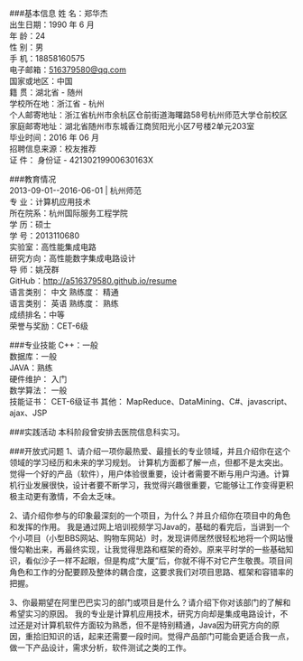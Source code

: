 ###基本信息
姓   名：郑华杰           
出生日期：1990 年 6 月           
年   龄：24           
性   别：男           
手   机：18858160575           
电子邮箱：516379580@qq.com           
国家或地区：中国           
籍   贯：湖北省 - 随州           
学校所在地：浙江省 - 杭州           
个人邮寄地址：浙江省杭州市余杭区仓前街道海曙路58号杭州师范大学仓前校区           
家庭邮寄地址：湖北省随州市东城香江商贸阳光小区7号楼2单元203室           
毕业时间：2016 年 06 月           
招聘信息来源：校友推荐           
证   件： 身份证 - 42130219900630163X           

###教育情况           
2013-09-01--2016-06-01 | 杭州师范           
专  业：计算机应用技术           
所在院系：杭州国际服务工程学院           
学  历：硕士           
学  号：2013110680           
实验室：高性能集成电路           
研究方向：高性能数字集成电路设计           
导  师：姚茂群           
GitHub：http://a516379580.github.io/resume                 
语言类别： 中文            熟练度： 精通                  
语言类别： 英语            熟练度： 熟练                    
成绩排名：中等           
荣誉与奖励：CET-6级             

###专业技能
C++：一般           
数据库：一般               
JAVA：熟练          
硬件维护： 入门    
数学算法： 一般                
技能证书： CET-6级证书                                                                                             其他： MapReduce、DataMining、C#、javascript、ajax、JSP

###实践活动
本科阶段曾安排去医院信息科实习。

###开放式问题
1、请介绍一项你最热爱、最擅长的专业领域，并且介绍你在这个领域的学习经历和未来的学习规划。
    计算机方面都了解一点，但都不是太突出。觉得一个好的产品（软件），用户体验很重要，设计者需要不断与用户沟通。计算机行业发展很快，设计者要不断学习，我觉得兴趣很重要，它能够让工作变得更积极主动更有激情，不会太乏味。
    
2、请介绍你参与的印象最深刻的一个项目，为什么？并且介绍你在项目中的角色和发挥的作用。
    我是通过网上培训视频学习Java的，基础的看完后，当讲到一个个小项目（小型BBS网站、购物车网站）时，发现讲师居然很轻松地将一个网站慢慢勾勒出来，再最终实现，让我觉得思路和框架的奇妙。原来平时学的一些基础知识，看似沙子一样不起眼，但是构成“大厦”后，你就不得不对它产生敬畏。项目间角色和工作的分配要顾及整体的耦合度，这要求我们对项目思路、框架和容错率的把握。

3、你最期望在阿里巴巴实习的部门或项目是什么？请介绍下你对该部门的了解和希望实习的原因。
    我的专业是计算机应用技术，研究方向却是集成电路设计，不过还是对计算机软件方面较为熟悉，但不是特别精通，Java因为研究方向的原因，重拾旧知识的话，起来还需要一段时间。觉得产品部门可能会更适合我一点，做一下产品设计，需求分析，软件测试之类的工作。
